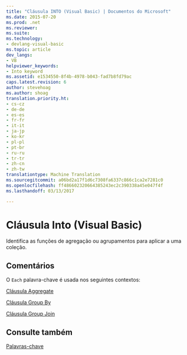 ```yaml
---
title: "Cláusula INTO (Visual Basic) | Documentos do Microsoft"
ms.date: 2015-07-20
ms.prod: .net
ms.reviewer: 
ms.suite: 
ms.technology:
- devlang-visual-basic
ms.topic: article
dev_langs:
- VB
helpviewer_keywords:
- Into keyword
ms.assetid: e1534550-8f4b-4978-b043-fad7b8fd79ac
caps.latest.revision: 6
author: stevehoag
ms.author: shoag
translation.priority.ht:
- cs-cz
- de-de
- es-es
- fr-fr
- it-it
- ja-jp
- ko-kr
- pl-pl
- pt-br
- ru-ru
- tr-tr
- zh-cn
- zh-tw
translationtype: Machine Translation
ms.sourcegitcommit: a06bd2a17f1d6c7308fa6337c866c1ca2e7281c0
ms.openlocfilehash: ff486602320664385243ec2c390338a45e047f4f
ms.lasthandoff: 03/13/2017

---
```

# <a name="into-clause-visual-basic"></a>Cláusula Into (Visual Basic)
Identifica as funções de agregação ou agrupamentos para aplicar a uma coleção.  
  
## <a name="remarks"></a>Comentários  
 O `Each` palavra-chave é usada nos seguintes contextos:  
  
 [Cláusula Aggregate](../../../visual-basic/language-reference/queries/aggregate-clause.md)  
  
 [Cláusula Group By](../../../visual-basic/language-reference/queries/group-by-clause.md)  
  
 [Cláusula Group Join](../../../visual-basic/language-reference/queries/group-join-clause.md)  
  
## <a name="see-also"></a>Consulte também  
 [Palavras-chave](../../../visual-basic/language-reference/keywords/index.md)
